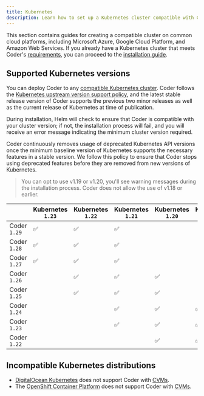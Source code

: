 ```yaml
---
title: Kubernetes
description: Learn how to set up a Kubernetes cluster compatible with Coder.
---
```


This section contains guides for creating a compatible cluster on common cloud
platforms, including Microsoft Azure, Google Cloud Platform, and Amazon Web
Services. If you already have a Kubernetes cluster that meets Coder's
[requirements](../requirements.md), you can proceed to the [installation guide].

## Supported Kubernetes versions

You can deploy Coder to any [compatible Kubernetes cluster]. Coder follows the
[Kubernetes upstream version support policy], and the latest stable release
version of Coder supports the previous two minor releases as well as the current
release of Kubernetes at time of publication.

During installation, Helm will check to ensure that Coder is compatible with
your cluster version; if not, the installation process will fail, and you will
receive an error message indicating the minimum cluster version required.

Coder continuously removes usage of deprecated Kubernetes API versions once the
minimum baseline version of Kubernetes supports the necessary features in a
stable version. We follow this policy to ensure that Coder stops using
deprecated features before they are removed from new versions of Kubernetes.

> You can opt to use v1.19 or v1.20, you'll see warning messages during the
> installation process. Coder does not allow the use of v1.18 or earlier.

<!-- markdownlint-disable -->

|              | Kubernetes `1.23` | Kubernetes `1.22` | Kubernetes `1.21` | Kubernetes `1.20` | Kubernetes `1.19` | Kubernetes `1.18` |
| ------------ | ----------------- | ----------------- | ----------------- | ----------------- | ----------------- | ----------------- |
| Coder `1.29` | ✅                | ✅                | ✅                |                   |                   |                   |
| Coder `1.28` | ✅                | ✅                | ✅                |                   |                   |                   |
| Coder `1.27` | ✅                | ✅                | ✅                |                   |                   |                   |
| Coder `1.26` |                   | ✅                | ✅                | ✅                |                   |                   |
| Coder `1.25` |                   | ✅                | ✅                | ✅                |                   |                   |
| Coder `1.24` |                   |                   | ✅                | ✅                | ✅                |                   |
| Coder `1.23` |                   |                   | ✅                | ✅                | ✅                |                   |
| Coder `1.22` |                   |                   |                   | ✅                | ✅                | ✅                |

[compatible kubernetes cluster]: ../requirements.md
[kubernetes upstream version support policy]:
  https://kubernetes.io/docs/setup/release/version-skew-policy/
[installation guide]: ../installation.md

<!-- markdownlint-restore -->

<children></children>

## Incompatible Kubernetes distributions

- [DigitalOcean Kubernetes](https://www.digitalocean.com/products/kubernetes/)
  does not support Coder with [CVMs](../../admin/workspace-management/cvms).
- The [OpenShift Container Platform](openshift.md) does not support Coder with
  [CVMs](../../admin/workspace-management/cvms).
